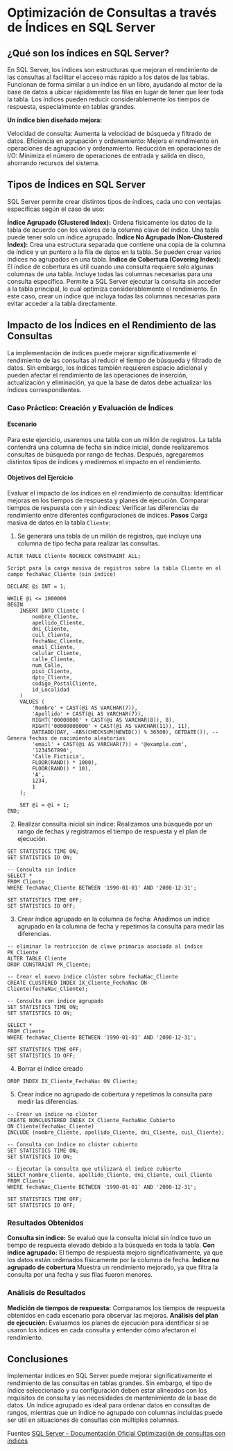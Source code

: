 # Optimización de Consultas a través de Índices en SQL Server
## ¿Qué son los índices en SQL Server?
En SQL Server, los índices son estructuras que mejoran el rendimiento de las consultas al facilitar el acceso más rápido a los datos de las tablas. Funcionan de forma similar a un índice en un libro, ayudando al motor de la base de datos a ubicar rápidamente las filas en lugar de tener que leer toda la tabla. Los índices pueden reducir considerablemente los tiempos de respuesta, especialmente en tablas grandes.

**Un índice bien diseñado mejora:**

Velocidad de consulta: Aumenta la velocidad de búsqueda y filtrado de datos.
Eficiencia en agrupación y ordenamiento: Mejora el rendimiento en operaciones de agrupación y ordenamiento.
Reducción en operaciones de I/O: Minimiza el número de operaciones de entrada y salida en disco, ahorrando recursos del sistema.

## Tipos de Índices en SQL Server
SQL Server permite crear distintos tipos de índices, cada uno con ventajas específicas según el caso de uso:

**Índice Agrupado (Clustered Index):** Ordena físicamente los datos de la tabla de acuerdo con los valores de la columna clave del índice. Una tabla puede tener solo un índice agrupado.
**Índice No Agrupado (Non-Clustered Index):** Crea una estructura separada que contiene una copia de la columna de índice y un puntero a la fila de datos en la tabla. Se pueden crear varios índices no agrupados en una tabla.
**Índice de Cobertura (Covering Index):** El índice de cobertura es útil cuando una consulta requiere solo algunas columnas de una tabla. Incluye todas las columnas necesarias para una consulta específica. Permite a SQL Server ejecutar la consulta sin acceder a la tabla principal, lo cual optimiza considerablemente el rendimiento. En este caso, crear un índice que incluya todas las columnas necesarias para evitar acceder a la tabla directamente. 
## Impacto de los Índices en el Rendimiento de las Consultas
La implementación de índices puede mejorar significativamente el rendimiento de las consultas al reducir el tiempo de búsqueda y filtrado de datos. Sin embargo, los índices también requieren espacio adicional y pueden afectar el rendimiento de las operaciones de inserción, actualización y eliminación, ya que la base de datos debe actualizar los índices correspondientes.

### Caso Práctico: Creación y Evaluación de Índices
#### Escenario
Para este ejercicio, usaremos una tabla con un millón de registros. La tabla contendrá una columna de fecha sin índice inicial, donde realizaremos consultas de búsqueda por rango de fechas. Después, agregaremos distintos tipos de índices y mediremos el impacto en el rendimiento.

#### Objetivos del Ejercicio
Evaluar el impacto de los índices en el rendimiento de consultas: Identificar mejoras en los tiempos de respuesta y planes de ejecución.
Comparar tiempos de respuesta con y sin índices: Verificar las diferencias de rendimiento entre diferentes configuraciones de índices.
**Pasos**
Carga masiva de datos en la tabla `Cliente`:
1. Se generará una tabla de un millón de registros, que incluye una columna de tipo fecha para realizar las consultas.
``` -- Deshabilitar restricciones de integridad referencial y constraints
ALTER TABLE Cliente NOCHECK CONSTRAINT ALL;

Script para la carga masiva de registros sobre la tabla Cliente en el campo fechaNac_Cliente (sin índice)

DECLARE @i INT = 1;

WHILE @i <= 1000000
BEGIN
    INSERT INTO Cliente (
        nombre_Cliente, 
        apellido_Cliente, 
        dni_Cliente, 
        cuil_Cliente, 
        fechaNac_Cliente, 
        email_Cliente, 
        celular_Cliente, 
        calle_Cliente, 
        num_Calle, 
        piso_Cliente, 
        dpto_Cliente, 
        codigo_PostalCliente, 
        id_Localidad
    )
    VALUES (
        'Nombre' + CAST(@i AS VARCHAR(7)),
        'Apellido' + CAST(@i AS VARCHAR(7)),
        RIGHT('00000000' + CAST(@i AS VARCHAR(8)), 8),
        RIGHT('00000000000' + CAST(@i AS VARCHAR(11)), 11),
        DATEADD(DAY, -ABS(CHECKSUM(NEWID()) % 36500), GETDATE()), -- Genera fechas de nacimiento aleatorias
        'email' + CAST(@i AS VARCHAR(7)) + '@example.com',
        '1234567890',
        'Calle Ficticia',
        FLOOR(RAND() * 1000),
        FLOOR(RAND() * 10),
        'A',
        1234,
        1 
    );

    SET @i = @i + 1;
END;
``` 
2. Realizar consulta inicial sin índice: Realizamos una búsqueda por un rango de fechas y registramos el tiempo de respuesta y el plan de ejecución.
``` 
SET STATISTICS TIME ON;
SET STATISTICS IO ON;

-- Consulta sin índice
SELECT *
FROM Cliente
WHERE fechaNac_Cliente BETWEEN '1990-01-01' AND '2000-12-31';

SET STATISTICS TIME OFF;
SET STATISTICS IO OFF;

```

3. Crear índice agrupado en la columna de fecha: Añadimos un índice agrupado en la columna de fecha y repetimos la consulta para medir las diferencias.
``` 
-- eliminar la restricción de clave primaria asociada al índice PK_Cliente
ALTER TABLE Cliente
DROP CONSTRAINT PK_Cliente;

-- Crear el nuevo índice clúster sobre fechaNac_Cliente
CREATE CLUSTERED INDEX IX_Cliente_FechaNac ON Cliente(fechaNac_Cliente);

-- Consulta con índice agrupado
SET STATISTICS TIME ON;
SET STATISTICS IO ON;

SELECT *
FROM Cliente
WHERE fechaNac_Cliente BETWEEN '1990-01-01' AND '2000-12-31';

SET STATISTICS TIME OFF;
SET STATISTICS IO OFF;
```

4.  Borrar el índice creado
```
DROP INDEX IX_Cliente_FechaNac ON Cliente;
```
5. Crear indice no agrupado de cobertura y repetimos la consulta para medir las diferencias.
```
-- Crear un índice no clúster 
CREATE NONCLUSTERED INDEX IX_Cliente_FechaNac_Cubierto
ON Cliente(fechaNac_Cliente)
INCLUDE (nombre_Cliente, apellido_Cliente, dni_Cliente, cuil_Cliente);

-- Consulta con índice no clúster cubierto
SET STATISTICS TIME ON;
SET STATISTICS IO ON;

-- Ejecutar la consulta que utilizará el índice cubierto
SELECT nombre_Cliente, apellido_Cliente, dni_Cliente, cuil_Cliente
FROM Cliente
WHERE fechaNac_Cliente BETWEEN '1990-01-01' AND '2000-12-31';

SET STATISTICS TIME OFF;
SET STATISTICS IO OFF;
```

### Resultados Obtenidos
**Consulta sin índice:** Se evaluó que la consulta inicial sin índice tuvo un tiempo de respuesta elevado debido a la búsqueda en toda la tabla.
**Con índice agrupado:** El tiempo de respuesta mejoro significativamente, ya que los datos están ordenados físicamente por la columna de fecha.
**Índice no agrupado de cobertura** Muestra un rendimiento mejorado, ya que filtra la consulta por una fecha y sus filas fueron menores.

### Análisis de Resultados
**Medición de tiempos de respuesta:** Comparamos los tiempos de respuesta obtenidos en cada escenario para observar las mejoras.
**Análisis del plan de ejecución:** Evaluamos los planes de ejecución para identificar si se usaron los índices en cada consulta y entender cómo afectaron el rendimiento.

## Conclusiones
Implementar índices en SQL Server puede mejorar significativamente el rendimiento de las consultas en tablas grandes. Sin embargo, el tipo de índice seleccionado y su configuración deben estar alineados con los requisitos de consulta y las necesidades de mantenimiento de la base de datos. Un índice agrupado es ideal para ordenar datos en consultas de rangos, mientras que un índice no agrupado con columnas incluidas puede ser útil en situaciones de consultas con múltiples columnas.

Fuentes
[SQL Server - Documentación Oficial ](https://learn.microsoft.com/es-es/sql/sql-server/?view=sql-server-ver16)
[Optimización de consultas con índices](https://learn.microsoft.com/es-es/sql/relational-databases/indexes/reorganize-and-rebuild-indexes?view=sql-server-ver16)
